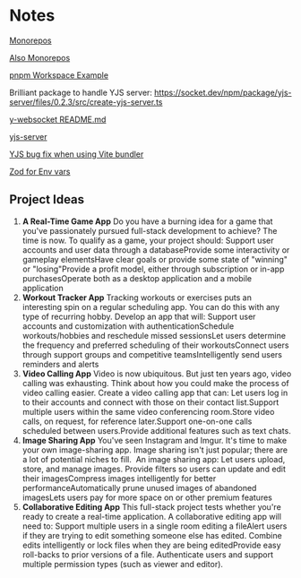 # Notes

[Monorepos](https://blog.logrocket.com/managing-full-stack-monorepo-pnpm/)

[Also Monorepos](https://blog.nrwl.io/setup-a-monorepo-with-pnpm-workspaces-and-speed-it-up-with-nx-bc5d97258a7e#1645)

[pnpm Workspace Example](https://github.com/ashleydavis/pnpm-workspace-examples)

Brilliant package to handle YJS server: https://socket.dev/npm/package/yjs-server/files/0.2.3/src/create-yjs-server.ts

[y-websocket README.md](https://github.com/yjs/y-websocket/blob/master/README.md)

[yjs-server](https://socket.dev/npm/package/yjs-server)

[YJS bug fix when using Vite bundler](https://github.com/facebook/lexical/issues/2153#issuecomment-1145621049)

[Zod for Env vars](https://dev.to/jfranciscosousa/validating-environment-variables-with-zod-14am)

## Project Ideas

1. **A Real-Time Game App**
   Do you have a burning idea for a game that you've passionately pursued full-stack development to achieve? The time is now. To qualify as a game, your project should:
   Support user accounts and user data through a databaseProvide some interactivity or gameplay elementsHave clear goals or provide some state of "winning" or "losing"Provide a profit model, either through subscription or in-app purchasesOperate both as a desktop application and a mobile application
2. **Workout Tracker App**
   Tracking workouts or exercises puts an interesting spin on a regular scheduling app. You can do this with any type of recurring hobby. Develop an app that will:
   Support user accounts and customization with authenticationSchedule workouts/hobbies and reschedule missed sessionsLet users determine the frequency and preferred scheduling of their workoutsConnect users through support groups and competitive teamsIntelligently send users reminders and alerts
3. **Video Calling App**
   Video is now ubiquitous. But just ten years ago, video calling was exhausting. Think about how you could make the process of video calling easier. Create a video calling app that can:
   Let users log in to their accounts and connect with those on their contact list.Support multiple users within the same video conferencing room.Store video calls, on request, for reference later.Support one-on-one calls scheduled between users.Provide additional features such as text chats.
4. **Image Sharing App**
   You've seen Instagram and Imgur. It's time to make your own image-sharing app. Image sharing isn't just popular; there are a lot of potential niches to fill. 
   An image sharing app:
   Let users upload, store, and manage images. Provide filters so users can update and edit their imagesCompress images intelligently for better performanceAutomatically prune unused images of abandoned imagesLets users pay for more space on or other premium features
5. **Collaborative Editing App**
   This full-stack project tests whether you're ready to create a real-time application. A collaborative editing app will need to:
   Support multiple users in a single room editing a fileAlert users if they are trying to edit something someone else has edited. Combine edits intelligently or lock files when they are being editedProvide easy roll-backs to prior versions of a file. Authenticate users and support multiple permission types (such as viewer and editor).
